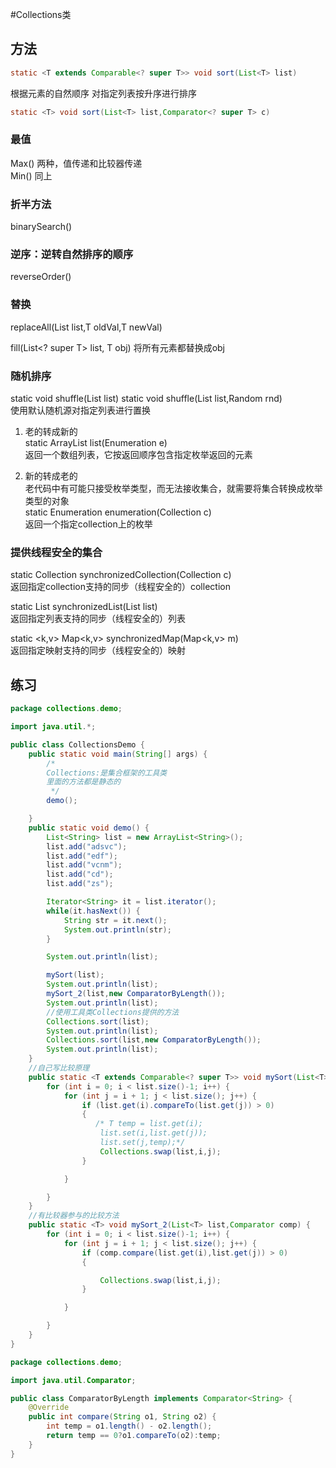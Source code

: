#Collections类

## 方法

```java
static <T extends Comparable<? super T>> void sort(List<T> list)
```
 根据元素的自然顺序 对指定列表按升序进行排序  

```java
static <T> void sort(List<T> list,Comparator<? super T> c)
```

### 最值  
Max() 两种，值传递和比较器传递  
Min() 同上

### 折半方法  
binarySearch()

### 逆序：逆转自然排序的顺序  
reverseOrder()

### 替换  
replaceAll(List<T > list,T oldVal,T newVal)  

fill(List<? super T> list, T obj) 将所有元素都替换成obj

### 随机排序  
static void shuffle(List<?> list)  
static void shuffle(List<?> list,Random rnd)  
使用默认随机源对指定列表进行置换  
  
  
1. 老的转成新的  
static <T> ArrayList<T> list(Enumeration<T> e)  
返回一个数组列表，它按返回顺序包含指定枚举返回的元素 

2. 新的转成老的  
老代码中有可能只接受枚举类型，而无法接收集合，就需要将集合转换成枚举类型的对象  
static <T> Enumeration enumeration(Collection<T> c)  
返回一个指定collection上的枚举  

### 提供线程安全的集合  
static <T> Collection<T> synchronizedCollection(Collection<T> c)  
返回指定collection支持的同步（线程安全的）collection
  
static <T> List<T> synchronizedList(List<T> list)  
返回指定列表支持的同步（线程安全的）列表  

static <k,v> Map<k,v> synchronizedMap(Map<k,v> m)  
返回指定映射支持的同步（线程安全的）映射

## 练习
```java
package collections.demo;

import java.util.*;

public class CollectionsDemo {
    public static void main(String[] args) {
        /*
        Collections:是集合框架的工具类
        里面的方法都是静态的
         */
        demo();

    }
    public static void demo() {
        List<String> list = new ArrayList<String>();
        list.add("adsvc");
        list.add("edf");
        list.add("vcnm");
        list.add("cd");
        list.add("zs");

        Iterator<String> it = list.iterator();
        while(it.hasNext()) {
            String str = it.next();
            System.out.println(str);
        }

        System.out.println(list);

        mySort(list);
        System.out.println(list);
        mySort_2(list,new ComparatorByLength());
        System.out.println(list);
        //使用工具类Collections提供的方法
        Collections.sort(list);
        System.out.println(list);
        Collections.sort(list,new ComparatorByLength());
        System.out.println(list);
    }
    //自己写比较原理
    public static <T extends Comparable<? super T>> void mySort(List<T> list) {
        for (int i = 0; i < list.size()-1; i++) {
            for (int j = i + 1; j < list.size(); j++) {
                if (list.get(i).compareTo(list.get(j)) > 0)
                {
                   /* T temp = list.get(i);
                    list.set(i,list.get(j));
                    list.set(j,temp);*/
                    Collections.swap(list,i,j);
                }

            }

        }
    }
    //有比较器参与的比较方法
    public static <T> void mySort_2(List<T> list,Comparator comp) {
        for (int i = 0; i < list.size()-1; i++) {
            for (int j = i + 1; j < list.size(); j++) {
                if (comp.compare(list.get(i),list.get(j)) > 0)
                {

                    Collections.swap(list,i,j);
                }

            }

        }
    }
}
```
```java
package collections.demo;

import java.util.Comparator;

public class ComparatorByLength implements Comparator<String> {
    @Override
    public int compare(String o1, String o2) {
        int temp = o1.length() - o2.length();
        return temp == 0?o1.compareTo(o2):temp;
    }
}